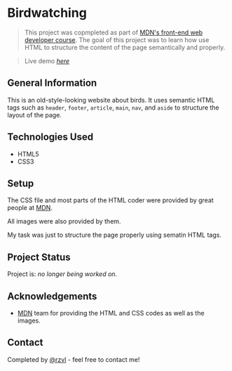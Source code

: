 # Birdwatching

> This project was copmpleted as part of [MDN's front-end web developer course](https://developer.mozilla.org/en-US/docs/Learn/HTML/Introduction_to_HTML/Structuring_a_page_of_content).
The goal of this project was to learn how use HTML to structure the content of
the page semantically and properly.

> Live demo [_here_](#)


## General Information

This is an old-style-looking website about birds. It uses semantic HTML tags
such as `header`, `footer`, `article`, `main`, `nav`, and `aside` to structure 
the layout of the page.


## Technologies Used

- HTML5
- CSS3


## Setup

The CSS file and most parts of the HTML coder were provided by great people at 
[MDN](https://developer.mozilla.org/).

All images were also provided by them.

My task was just to structure the page properly using sematin HTML tags.


## Project Status

Project is: _no longer being worked on_.


## Acknowledgements

- [MDN](https://developer.mozilla.org/) team for providing the HTML and CSS 
codes as well as the images.


## Contact
Completed by [@rzvl](https://github.com/rzvl) - feel free to contact me!
